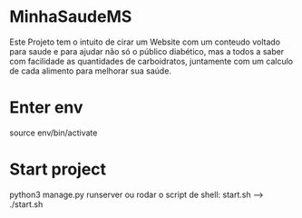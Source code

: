 # MinhaSaudeMS
Este Projeto tem o intuito de cirar um Website com um conteudo voltado para saude e para ajudar não só o público diabético, mas a todos a saber com facilidade as quantidades de carboidratos, juntamente com um calculo de cada alimento para melhorar sua saúde.

# Enter env
source env/bin/activate

# Start project
python3 manage.py runserver ou rodar o script de shell: start.sh --> ./start.sh
